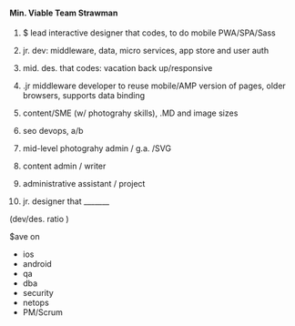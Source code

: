 
#### Min. Viable Team Strawman

1. $ lead interactive designer that codes, to do mobile PWA/SPA/Sass
2. jr. dev: middleware, data, micro services, app store and user auth

3. mid. des. that codes: vacation back up/responsive
4. .jr middleware developer to reuse mobile/AMP version of pages, older browsers, supports data binding
5. content/SME (w/ photograhy skills), .MD and image sizes
6. seo devops, a/b
7. mid-level photograhy admin / g.a. /SVG
8. content admin / writer
9. administrative assistant / project
10. jr. designer that  _______


(dev/des. ratio )


$ave on
- ios
- android 
- qa
- dba
- security
- netops
- PM/Scrum